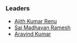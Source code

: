 ### Leaders
* [Ajith Kumar Renu](mailto:ajithkumar.renu@owasp.org)
* [Sai Madhavan Ramesh](mailto:saimadhavan.ramesh@owasp.org)
* [Aravind Kumar](mailto:aravind.kumar@owasp.org)
